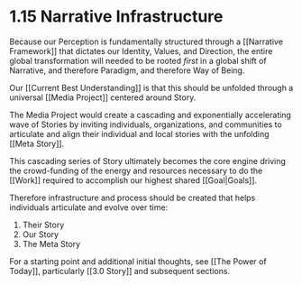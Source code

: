# 1.15 Narrative Infrastructure
Because our Perception is fundamentally structured through a [[Narrative Framework]] that dictates our Identity, Values, and Direction, the entire global transformation will needed to be rooted _first_ in a global shift of Narrative, and therefore Paradigm, and therefore Way of Being. 

Our [[Current Best Understanding]] is that this should be unfolded through a universal [[Media Project]] centered around Story. 

The Media Project would create a cascading and exponentially accelerating wave of Stories by inviting individuals, organizations, and communities to articulate and align their individual and local stories with the unfolding [[Meta Story]]. 

This cascading series of Story ultimately becomes the core engine driving the crowd-funding of the energy and resources necessary to do the [[Work]] required to accomplish our highest shared [[Goal|Goals]].  

Therefore infrastructure and process should be created that helps individuals articulate and evolve over time: 

1. Their Story
2. Our Story
3. The Meta Story 

For a starting point and additional initial thoughts, see [[The Power of Today]], particularly [[3.0 Story]] and subsequent sections. 